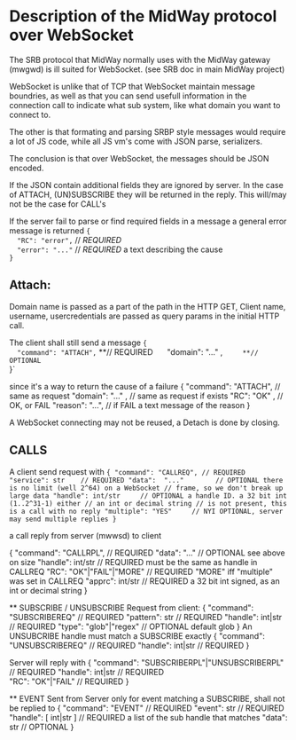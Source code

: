 

Description of the MidWay protocol over WebSocket
=================================================

The SRB protocol that MidWay normally uses with the MidWay gateway (mwgwd) is
ill suited for WebSocket. (see SRB doc in main MidWay project)

WebSocket is unlike that of TCP that WebSocket maintain message boundries,
as well as that you can send usefull information in the connection call to
indicate what sub system, like what domain you want to connect to.

The other is that formating and parsing SRBP style messages would
require a lot of JS code, while all JS vm's come with JSON parse, serializers.

The conclusion is that over WebSocket, the messages should be JSON encoded.

If the JSON contain additional fields they are ignored by server.
In the case of ATTACH, (UN)SUBSCRIBE they will be returned in the reply.
This will/may not be the case for CALL's

If the server fail to parse or find required fields in a message a general
error message is returned
`{`  
`  "RC": "error",`        // _REQUIRED_  
`  "error": "..."`        // _REQUIRED_ a text describing the cause  
`}`  


## Attach:

Domain name is passed as a part of the path in the HTTP GET,
Client name, username, usercredentials are passed as query
params in the initial HTTP call.

The client shall still send a message
`{`  
`  "command": "ATTACH",`  **// REQUIRED`  
`  "domain": "..." ,`     **// OPTIONAL`  
}`

since it's a way to return the cause of a failure
{
  "command": "ATTACH",  // same as request
  "domain": "..." ,     // same as request if exists
  "RC": "OK"     ,      // OK, or FAIL
  "reason": "...",      // if FAIL a text message of the reason
}

A WebSocket connecting may not be reused, a Detach is done by closing.


## CALLS

A client send request with
`{
  "command": "CALLREQ", // REQUIRED
  "service": str	// REQUIRED
  "data":  "..."        // OPTIONAL there is no limit (well 2^64) on a WebSocket
  	   		// frame, so we don't break up large data
  "handle": int/str     // OPTIONAL a handle ID. a 32 bit int (1..2^31-1) either
  	    		// an int or decimal string
			// is not present, this is a call with no reply
  "multiple": "YES"     // NYI OPTIONAL, server may send multiple replies
}`

a call reply from server (mwwsd) to client

{
  "command": "CALLRPL",     // REQUIRED
  "data":  "..."            // OPTIONAL see above on size
  "handle": int/str         // REQUIRED must be the same as handle in CALLREQ
  "RC": "OK"|"FAIL"|"MORE"  // REQUIRED "MORE" iff "multiple" was set in CALLREQ
  "apprc": int/str	    // REQUIRED a 32 bit int signed, as an int or decimal string
}


** SUBSCRIBE / UNSUBSCRIBE
Request from client:
{
  "command": "SUBSCRIBEREQ"   // REQUIRED 
  "pattern": str	      // REQUIRED
  "handle": int|str	      // REQUIRED
  "type": "glob"|"regex"      // OPTIONAL default glob
}
An UNSUBCRIBE handle must match a SUBSCRIBE exactly
{
  "command": "UNSUBSCRIBEREQ" // REQUIRED 
  "handle": int|str	      // REQUIRED
}

Server will reply with
{
  "command": "SUBSCRIBERPL"|"UNSUBSCRIBERPL" // REQUIRED
  "handle": int|str	      		     // REQUIRED    
  "RC": "OK"|"FAIL"		       	     // REQUIRED
}


** EVENT
Sent from Server only for event matching a SUBSCRIBE, shall not be replied to
{
  "command": "EVENT"	// REQUIRED
  "event":  str		// REQUIRED	
  "handle": [ int|str ] // REQUIRED	a list of the sub handle that matches
  "data": str		// OPTIONAL
}
